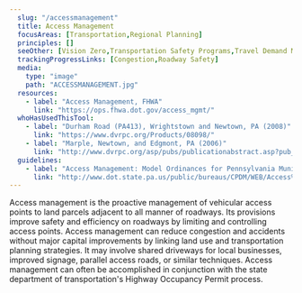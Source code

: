 ```yaml
---
  slug: "/accessmanagement"
  title: Access Management
  focusAreas: [Transportation,Regional Planning]
  principles: []
  seeOther: [Vision Zero,Transportation Safety Programs,Travel Demand Management]
  trackingProgressLinks: [Congestion,Roadway Safety]
  media: 
    type: "image"
    path: "ACCESSMANAGEMENT.jpg"
  resources: 
    - label: "Access Management, FHWA"
      link: "https://ops.fhwa.dot.gov/access_mgmt/"
  whoHasUsedThisTool: 
    - label: "Durham Road (PA413), Wrightstown and Newtown, PA (2008)"
      link: "https://www.dvrpc.org/Products/08098/"
    - label: "Marple, Newtown, and Edgmont, PA (2006)"
      link: "http://www.dvrpc.org/asp/pubs/publicationabstract.asp?pub_id=05029"
  guidelines: 
    - label: "Access Management: Model Ordinances for Pennsylvania Municipalities Handbook, PennDOT"
      link: "http://www.dot.state.pa.us/public/bureaus/CPDM/WEB/Access%20Management%20Model%20Ordinances%20for%20PA%20Municipalities.pdf"
---
```


Access management is the proactive management of vehicular access points to land parcels adjacent to all manner of roadways. Its provisions improve safety and efficiency on roadways by limiting and controlling access points. Access management can reduce congestion and accidents without major capital improvements by linking land use and transportation planning strategies. It may involve shared driveways for local businesses, improved signage, parallel access roads, or similar techniques. Access management can often be accomplished in conjunction with the state department of transportation's Highway Occupancy Permit process.
